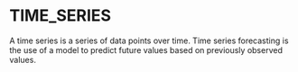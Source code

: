 # TIME_SERIES
A time series is a series of data points over time. Time series forecasting is the use of a model to predict future values based on previously observed values.
